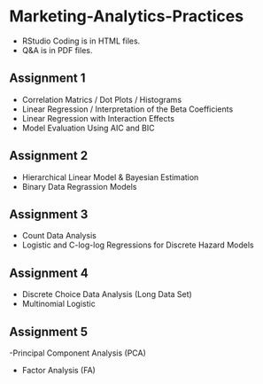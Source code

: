 # Marketing-Analytics-Practices
- RStudio Coding is in HTML files.
- Q&A is in PDF files.
## Assignment 1
- Correlation Matrics / Dot Plots / Histograms
- Linear Regression / Interpretation of the Beta Coefficients
- Linear Regression with Interaction Effects
- Model Evaluation Using AIC and BIC 
## Assignment 2
- Hierarchical Linear Model & Bayesian Estimation
- Binary Data Regrassion Models
## Assignment 3
- Count Data Analysis
- Logistic and C-log-log Regressions for Discrete Hazard Models
## Assignment 4
- Discrete Choice Data Analysis (Long Data Set)
- Multinomial Logistic
## Assignment 5
-Principal Component Analysis (PCA)
- Factor Analysis (FA)
